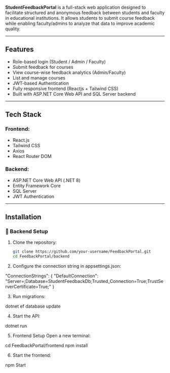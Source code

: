 **StudentFeedbackPortal** is a full-stack web application designed to facilitate structured and anonymous feedback between students and faculty in educational institutions. It allows students to submit course feedback while enabling faculty/admins to analyze that data to improve academic quality.

---

## Features

- Role-based login (Student / Admin / Faculty)
- Submit feedback for courses
- View course-wise feedback analytics (Admin/Faculty)
- List and manage courses
- JWT-based Authentication
- Fully responsive frontend (Reactjs + Tailwind CSS)
- Built with ASP.NET Core Web API and SQL Server backend

---

## Tech Stack

### Frontend:

- React.js
- Tailwind CSS 
- Axios
- React Router DOM

### Backend:

- ASP.NET Core Web API (.NET 8)
- Entity Framework Core
- SQL Server
- JWT Authentication

---

## Installation

### 🔧 Backend Setup

1. Clone the repository:

   ```bash
   git clone https://github.com/your-username/FeedbackPortal.git
   cd FeedbackPortal/backend

   ```

2. Configure the connection string in appsettings.json:

"ConnectionStrings": {
"DefaultConnection": "Server=;Database=StudentFeedbackDb;Trusted_Connection=True;TrustServerCertificate=True;"
}

3. Run migrations:

dotnet ef database update

4. Start the API:

dotnet run

5. Frontend Setup
   Open a new terminal:

cd FeedbackPortal/frontend
npm install

6. Start the frontend:

npm Start
